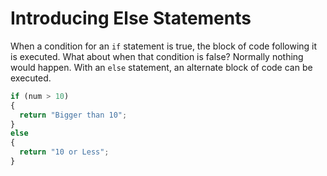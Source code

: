 # **Introducing Else Statements**

When a condition for an `if` statement is true, the block of code following it is executed. What about when that condition is false? Normally nothing would happen. With an `else` statement, an alternate block of code can be executed.

```js
if (num > 10)
{
  return "Bigger than 10";
}
else
{
  return "10 or Less";
}
```